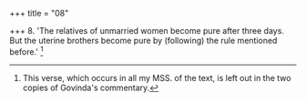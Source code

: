 +++
title = "08"

+++
8. 'The relatives of unmarried women become pure after three days. But the uterine brothers become pure by (following) the rule mentioned before.' [^7] 


[^7]:  This verse, which occurs in all my MSS. of the text, is left out in the two copies of Govinda's commentary.
